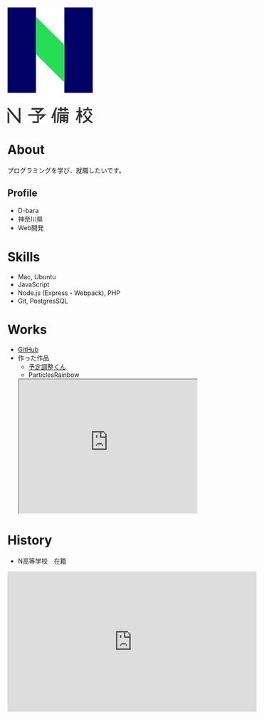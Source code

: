 ![N予備校ロゴ](nyobi.png)

# About
プログラミングを学び、就職したいです。

## Profile
- D-bara
- 神奈川県
- Web開発

# Skills
- Mac, Ubuntu
- JavaScript
- Node.js (Express・Webpack), PHP
- Git, PostgresSQL

# Works
- [GitHub](https://github.com/D-bara/)
- 作った作品
  - [予定調整くん](https://desolate-mesa-74340.herokuapp.com/)
  - ParticlesRainbow
  <iframe src="https://openprocessing.org/sketch/1172899/embed/" width="400" height="300"></iframe>

# History
- N高等学校　在籍

<iframe width="560" height="315" src="https://www.youtube.com/embed/HCzw9zZFrOE" title="YouTube video player" frameborder="0" allow="accelerometer; autoplay; clipboard-write; encrypted-media; gyroscope; picture-in-picture" allowfullscreen></iframe>
